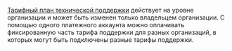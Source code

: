 [Тарифный план технической поддержки](../../support/pricing.md) действует на уровне организации и может быть изменен только владельцем организации. С помощью одного платежного аккаунта можно оплачивать фиксированную часть тарифа поддержки для разных организаций, в которых могут быть подключены разные тарифы поддержки.